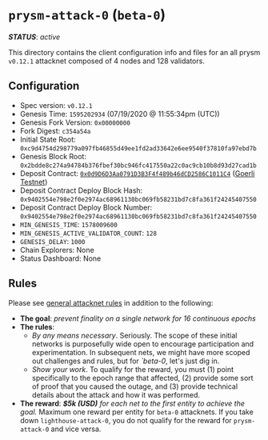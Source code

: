 # `prysm-attack-0` (`beta-0`)

***STATUS***: _active_

This directory contains the client configuration info and files for an
all prysm `v0.12.1` attacknet composed of 4 nodes and 128 validators.

## Configuration

- Spec version: `v0.12.1`
- Genesis Time: `1595202934` (07/19/2020 @ 11:55:34pm (UTC))
- Genesis Fork Version: `0x00000000`
- Fork Digest: `c354a54a`
- Initial State Root: `0xc9d4754d298779a097fb46855d49ee1fd2ad33642e6ee9540f37810fa97ebd7b`
- Genesis Block Root: `0x2bdde8c274a94784b376fbef30bc946fc417550a22c0ac9cb10b8d93d27cad1b`
- Deposit Contract: [`0x0d9D6D3Aa0791D3B3F4f489b46dCD2586C1011C4`](https://goerli.etherscan.io/address/"0x0d9D6D3Aa0791D3B3F4f489b46dCD2586C1011C4) ([Goerli Testnet](https://github.com/goerli/testnet))
- Deposit Contract Deploy Block Hash: `0x9402554e798e2f0e2974ac68961130bc069fb58231bd7c8fa361f24245407550`
- Deposit Contract Deploy Block Number: `0x9402554e798e2f0e2974ac68961130bc069fb58231bd7c8fa361f24245407550`
- `MIN_GENESIS_TIME`: `1578009600`
- `MIN_GENESIS_ACTIVE_VALIDATOR_COUNT`: `128`
- `GENESIS_DELAY`: `1000`
- Chain Explorers: None
- Status Dashboard: None

## Rules

Please see [general attacknet rules](../../README.md#general-rules) in addition
to the following:

* **The goal**: _prevent finality on a single network for 16 continuous epochs_
* **The rules**:
    * _By any means necessary_. Seriously.
      The scope of these initial networks is purposefully wide open to encourage
      participation and experimentation. In subsequent nets, we might have more scoped out
      challenges and rules, but for _`beta-0_, let's just dig in.
    * _Show your work_. To qualify for the reward, you must (1) point specifically to the epoch range that affected,
      (2) provide some sort of proof that you caused the outage,
      and (3) provide technical details about the attack and how it was performed.
* **The reward**: _**$5k (USD)** for each net to the first entity to achieve the goal._
  Maximum one reward per entity for `beta-0` attacknets. If you take down `lighthouse-attack-0`,
  you do not qualify for the reward for `prysm-attack-0` and vice versa.
